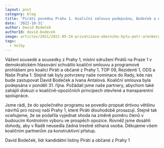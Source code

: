 ```yaml
---
layout: post
category: blog
title: 'Piráti povedou Prahu 1. Koaliční smlouva podepsána, Bodeček a Antalová radními'
date: '2022-10-31'
author: David Bodeček
authorId: david.bodecek
image: articles/2021/2021-05-24-privatizace-obecniho-bytu-petr-arenberger.jpg
tags:
  - Volby
---
```


Vážení sousedé a sousedky z Prahy 1, místní sdružení Pirátů na Praze 1 v demokratickém hlasování schválilo koaliční smlouvu a programové prohlášení pro koalici Piráti a občané z Prahy 1, TOP 09, Rezidenti 1, ODS a Naše Praha 1. Stejně tak byly potvrzeny naše nominace do Rady, kde nás bude zastupovat David Bodeček a Ivana Antalová. Koaliční smlouva byla podepsána v pondělí 31. října. Požádali jsme naše partnery, abychom také zahájili  diskuzi o koaličně-opozičních principech otevřené a transparentní spolupráce. 

Jsme rádi, že do společného programu se povedlo propsat drtivou většinu návrhů pro rozvoj naší Prahy 1, které Piráti dlouhodobě prosazují. Stejně tak oceňujeme, že se podařila vyjednat shoda na změně poměru členů v budoucím Kontrolním výboru ve prospěch opozice. Rovněž jsme dosáhli dohody, aby v Radě neusedla žádná trestně stíhaná osoba. Děkujeme všem koaličním partnerům za konstruktivní přístup.

David Bodeček, lídr kandidátní listiny Piráti a občané z Prahy 1
